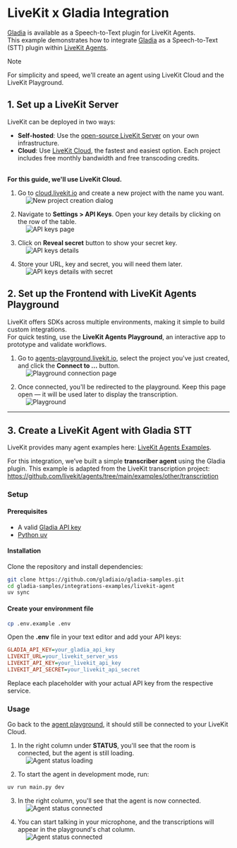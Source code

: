 # LiveKit x Gladia Integration

[Gladia](https://www.gladia.io) is available as a Speech-to-Text plugin for LiveKit Agents. \
This example demonstrates how to integrate [Gladia](https://docs.livekit.io/agents/integrations/stt/gladia/) as a Speech-to-Text (STT) plugin within [LiveKit Agents](https://docs.livekit.io/agents/).


> [!NOTE]
> For simplicity and speed, we'll create an agent using LiveKit Cloud and the LiveKit Playground.


## 1. Set up a LiveKit Server

LiveKit can be deployed in two ways:
- **Self-hosted**: Use the [open-source LiveKit Server](https://github.com/livekit/livekit) on your own infrastructure.
- **Cloud**: Use [LiveKit Cloud](https://cloud.livekit.io/), the fastest and easiest option. Each project includes free monthly bandwidth and free transcoding credits.

\
**For this guide, we'll use LiveKit Cloud.**

1. Go to [cloud.livekit.io](https://cloud.livekit.io/) and create a new project with the name you want. \
&emsp; ![New project creation dialog](img/new-project.png)

2. Navigate to **Settings > API Keys**. Open your key details by clicking on the row of the table. \
&emsp; ![API keys page](img/project-api-keys.png)

3. Click on **Reveal secret** button to show your secret key. \
&emsp; ![API keys details](img/key-details.png)

4. Store your URL, key and secret, you will need them later. \
&emsp; ![API keys details with secret](img/key-details-2.png)

## 2. Set up the Frontend with LiveKit Agents Playground

LiveKit offers SDKs across multiple environments, making it simple to build custom integrations.  
For quick testing, use the **LiveKit Agents Playground**, an interactive app to prototype and validate workflows.

1. Go to [agents-playground.livekit.io](https://agents-playground.livekit.io/), select the project you've just created, and click the **Connect to ...** button. \
&emsp; ![Playground connection page](img/playground-connection.png)
  
2. Once connected, you'll be redirected to the playground. Keep this page open — it will be used later to display the transcription. \
&emsp; ![Playground](img/playground.png)

---

## 3. Create a LiveKit Agent with Gladia STT
LiveKit provides many agent examples here: [LiveKit Agents Examples](https://github.com/livekit/agents/tree/main?tab=readme-ov-file#examples).

For this integration, we’ve built a simple **transcriber agent** using the Gladia plugin. This example is adapted from the LiveKit transcription project: https://github.com/livekit/agents/tree/main/examples/other/transcription


### Setup

#### Prerequisites

- A valid [Gladia API key](https://docs.gladia.io/)
- [Python uv](https://docs.astral.sh/uv/getting-started/installation/)

#### Installation

Clone the repository and install dependencies:

```bash
git clone https://github.com/gladiaio/gladia-samples.git
cd gladia-samples/integrations-examples/livekit-agent
uv sync
```

#### Create your environment file

```bash
cp .env.example .env
```

Open the **.env** file in your text editor and add your API keys:
```ini
GLADIA_API_KEY=your_gladia_api_key
LIVEKIT_URL=your_livekit_server_wss
LIVEKIT_API_KEY=your_livekit_api_key
LIVEKIT_API_SECRET=your_livekit_api_secret
```

Replace each placeholder with your actual API key from the respective service.

### Usage

Go back to the [agent playground](https://agents-playground.livekit.io/), it should still be connected to your LiveKit Cloud.

1. In the right column under **STATUS**, you'll see that the room is connected, but the agent is still loading. \
&emsp; ![Agent status loading](img/agent-loading.png)

2. To start the agent in development mode, run:
```bash
uv run main.py dev
```

3. In the right column, you'll see that the agent is now connected. \
&emsp; ![Agent status connected](img/agent-connected.png)


4. You can start talking in your microphone, and the transcriptions will appear in the playground's chat column. \
&emsp; ![Agent status connected](img/transcription.png)
